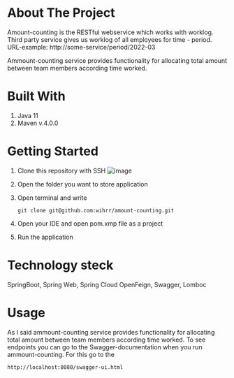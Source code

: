 # About The Project
Amount-counting is the RESTful webservice which works with worklog. Third party service gives us worklog of all employees for time - period. URL-example: http://some-service/period/2022-03

Ammount-counting service provides functionality for allocating total amount between team members according time worked.

# Built With
1. Java 11 
2. Maven v.4.0.0

# Getting Started
1. Clone this repository with SSH
![image](https://user-images.githubusercontent.com/73289793/162756775-63273fd1-a02d-40e6-9a8a-6634fba9677f.png)

3. Open the folder you want to store application
4. Open terminal and write 
   ```
   git clone git@github.com:wihrr/amount-counting.git
   ```
5. Open your IDE and open pom.xmp file as a project  
6. Run the application

# Technology steck
SpringBoot, Spring Web, Spring Cloud OpenFeign, Swagger, Lomboc

# Usage
As I said ammount-counting service provides functionality for allocating total amount between team members according time worked.
To see endpoints you can go to the Swagger-documentation when you run ammount-counting. For this go to the 
```
http://localhost:8080/swagger-ui.html
```
